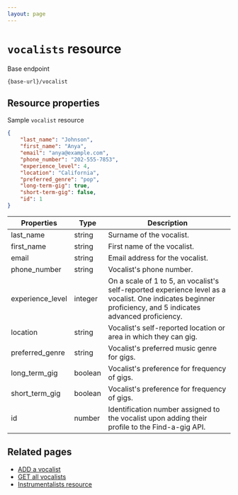 ```yaml
---
layout: page
---
```


# `vocalists` resource

Base endpoint

```shell
{base-url}/vocalist
```

## Resource properties

Sample `vocalist` resource

``` json
{
    "last_name": "Johnson",
    "first_name": "Anya",
    "email": "anya@example.com",
    "phone_number": "202-555-7853",
    "experience_level": 4,
    "location": "California",
    "preferred_genre": "pop",
    "long-term-gig": true,
    "short-term-gig": false,
    "id": 1  
}
```

| Properties | Type | Description |
|--- | --- | ---|
| last_name | string | Surname of the vocalist.|
| first_name | string | First name of the vocalist.|
| email | string | Email address for the vocalist.|
| phone_number | string | Vocalist's phone number. |
| experience_level | integer | On a scale of 1 to 5, an vocalist's self-reported experience level as a vocalist. One indicates beginner proficiency, and 5 indicates advanced proficiency.|
| location | string | Vocalist's self-reported location or area in which they can gig.|
| preferred_genre | string | Vocalist's preferred music genre for gigs.|
| long_term_gig | boolean | Vocalist's preference for frequency of gigs.|
| short_term_gig | boolean | Vocalist's preference for frequency of gigs.|
| id | number | Identification number assigned to the vocalist upon adding their profile to the Find-a-gig API.|

## Related pages

* [ADD a vocalist](../tutorials/add-a-vocalist.md)
* [GET all vocalists](../api/vocalists-get-all-vocalists.md)
* [Instrumentalists resource](../api/instrumentalists.md)

